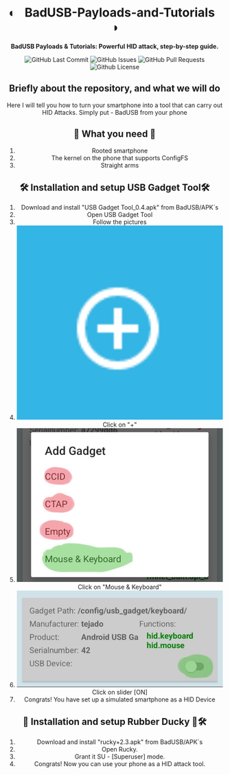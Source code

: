 <div align="center">

# ◐ &nbsp; BadUSB-Payloads-and-Tutorials &nbsp; ◑

**BadUSB Payloads & Tutorials: Powerful HID attack, step-by-step guide.**

<p>
<img alt="GitHub Last Commit" src="https://img.shields.io/github/last-commit/3verlaster/BadUSB-Payloads-and-Tutorials" />
<img alt="GitHub Issues" src="https://img.shields.io/github/issues/3verlaster/BadUSB-Payloads-and-Tutorials" />
<img alt="GitHub Pull Requests" src="https://img.shields.io/github/issues-pr/3verlaster/BadUSB-Payloads-and-Tutorials" />
<img alt="Github License" src="https://img.shields.io/badge/License-MIT-green.svg" />
</p>

## Briefly about the repository, and what we will do
Here I will tell you how to turn your smartphone into a tool that can carry out HID Attacks. Simply put - BadUSB from your phone

## 🧰 What you need 🧰
1. Rooted smartphone
2. The kernel on the phone that supports ConfigFS
3. Straight arms

## 🛠️ Installation and setup USB Gadget Tool🛠️
1. Download and install "USB Gadget Tool_0.4.apk" from BadUSB/APK`s
2. Open USB Gadget Tool
3. Follow the pictures
4. ![USB - Step 1](assets/usb_step1.jpg) Click on "+"
5. ![USB - Step 2](assets/usb_step2.jpg) Click on "Mouse & Keyboard"
6. ![USB - Step 3](assets/usb_step3.jpg) Click on slider [ON]
7. Congrats! You have set up a simulated smartphone as a HID Device

## 🐤 Installation and setup Rubber Ducky 🐤🛠
1. Download and install "rucky+2.3.apk" from BadUSB/APK`s
2. Open Rucky.
3. Grant it SU - [Superuser] mode.
4. Congrats! Now you can use your phone as a HID attack tool.
